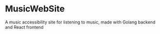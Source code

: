 # MusicWebSite
A music accessibility site for listening to music, made with Golang backend and React frontend
